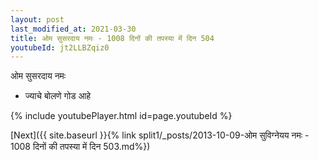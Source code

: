 ```yaml
---
layout: post
last_modified_at: 2021-03-30
title: ओम सुसरदाय नमः - 1008 दिनों की तपस्या में दिन 504
youtubeId: jt2LLBZqiz0
---
```

 
 
 ओम सुसरदाय नमः  
 
 -  ज्याचे बोलणे गोड आहे 
 
  
 
  
 
 
 
 
 
 


{% include youtubePlayer.html id=page.youtubeId %}
 
[Next]({{ site.baseurl }}{% link  split1/_posts/2013-10-09-ओम सुविग्नेयय नमः - 1008 दिनों की तपस्या में दिन 503.md%})
 
